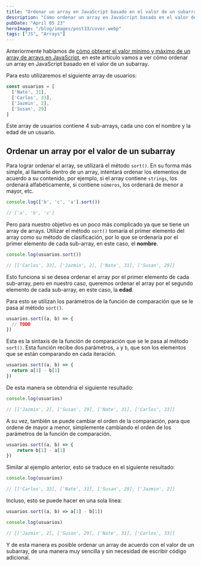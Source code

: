 ```yaml
---
title: "Ordenar un array en JavaScript basado en el valor de un subarray"
description: "Cómo ordenar un array en JavaScript basado en el valor de un subarray"
pubDate: "April 05 23"
heroImage: "/blog/images/post33/cover.webp"
tags: ["JS", "Arrays"]
---
```


Anteriormente hablamos de [cómo obtener el valor mínimo y máximo de un array de arrays en JavaScript](https://asjordi.dev/blog/obtener-el-valor-minimo-y-maximo-de-un-array-de-arrays-en-javascript/), en este artículo vamos a ver cómo ordenar un array en JavaScript basado en el valor de un subarray.

Para esto utilizaremos el siguiente array de usuarios:

```js
const usuarios = [
  ['Nate', 31],
  ['Carlos', 33],
  ['Jazmin', 2],
  ['Susan', 29]
]
```

Este array de usuarios contiene 4 sub-arrays, cada uno con el nombre y la edad de un usuario.

## Ordenar un array por el valor de un subarray

Para lograr ordenar el array, se utilizará el método `sort()`. En su forma más simple, al llamarlo dentro de un array, intentará ordenar los elementos de acuerdo a su contenido, por ejemplo, si el array contiene `strings`, los ordenará alfabéticamente, si contiene `números`, los ordenará de menor a mayor, etc.

```js
console.log(['b', 'c', 'a'].sort())

// ['a', 'b', 'c']
```

Pero para nuestro objetivo es un poco más complicado ya que se tiene un array de arrays. Utilizar el método `sort()` tomaría el primer elemento del array como su método de clasificación, por lo que se ordenaría por el primer elemento de cada sub-array, en este caso, el **nombre**.

```js
console.log(usuarios.sort())

// [['Carlos', 33], ['Jazmin', 2], ['Nate', 31], ['Susan', 29]]
```

Esto funciona si se desea ordenar el array por el primer elemento de cada sub-array, pero en nuestro caso, queremos ordenar el array por el segundo elemento de cada sub-array, en este caso, la **edad**.

Para esto se utilizan los parámetros de la función de comparación que se le pasa al método `sort()`.

```js
usuarios.sort((a, b) => {
  // TODO
})
```

Esta es la sintaxis de la función de comparación que se le pasa al método `sort()`. Esta función recibe dos parámetros, `a` y `b`, que son los elementos que se están comparando en cada iteración.

```js
usuarios.sort((a, b) => {
  return a[1] - b[1]
})
```

De esta manera se obtendria el siguiente resultado:

```js
console.log(usuarios)

// [['Jazmin', 2], ['Susan', 29], ['Nate', 31], ['Carlos', 33]]
```

A su vez, también se puede cambiar el orden de la comparación, para que ordene de mayor a menor, simplemente cambiando el orden de los parámetros de la función de comparación.

```js
usuarios.sort((a, b) => {
	return b[1] - a[1]
})
```

Similar al ejemplo anterior, esto se traduce en el siguiente resultado:

```js
console.log(usuarios)

// [['Carlos', 33], ['Nate', 31], ['Susan', 29], ['Jazmin', 2]]
```

Incluso, esto se puede hacer en una sola línea:

```js
usuarios.sort((a, b) => a[1] - b[1])

console.log(usuarios)

// [['Jazmin', 2], ['Susan', 29], ['Nate', 31], ['Carlos', 33]]
```

Y de esta manera es posible ordenar un array de acuerdo con el valor de un subarray, de una manera muy sencilla y sin necesidad de escribir código adicional.
